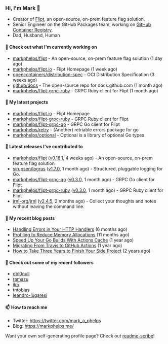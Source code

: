 ### Hi, I'm Mark 👋

* Creator of [Flipt](https://github.com/markphelps/flipt), an open-source, on-prem feature flag solution.
* Senior Engineer on the GitHub Packages team, working on [GitHub Container Registry](https://github.blog/2020-09-01-introducing-github-container-registry/).
* Dad, Husband, Human

#### 👷 Check out what I'm currently working on

- [markphelps/flipt](https://github.com/markphelps/flipt) - An open-source, on-prem feature flag solution (1 day ago)
- [markphelps/flipt.io](https://github.com/markphelps/flipt.io) - Flipt Homepage (1 week ago)
- [opencontainers/distribution-spec](https://github.com/opencontainers/distribution-spec) - OCI Distribution Specification (3 weeks ago)
- [github/docs](https://github.com/github/docs) - The open-source repo for docs.github.com (1 month ago)
- [markphelps/flipt-grpc-ruby](https://github.com/markphelps/flipt-grpc-ruby) - GRPC Ruby client for Flipt (1 month ago)

#### 🌱 My latest projects

- [markphelps/flipt.io](https://github.com/markphelps/flipt.io) - Flipt Homepage
- [markphelps/flipt-grpc-ruby](https://github.com/markphelps/flipt-grpc-ruby) - GRPC Ruby client for Flipt
- [markphelps/flipt-grpc-go](https://github.com/markphelps/flipt-grpc-go) - GRPC Go client for Flipt
- [markphelps/retry](https://github.com/markphelps/retry) - (Another) retriable errors package for go
- [markphelps/optional](https://github.com/markphelps/optional) - Optional is a library of optional Go types

#### 🔭 Latest releases I've contributed to

- [markphelps/flipt](https://github.com/markphelps/flipt) ([v0.18.1](https://github.com/markphelps/flipt/releases/tag/v0.18.1), 4 weeks ago) - An open-source, on-prem feature flag solution
- [sirupsen/logrus](https://github.com/sirupsen/logrus) ([v1.7.0](https://github.com/sirupsen/logrus/releases/tag/v1.7.0), 1 month ago) - Structured, pluggable logging for Go.
- [markphelps/flipt-grpc-go](https://github.com/markphelps/flipt-grpc-go) ([v0.3.0](https://github.com/markphelps/flipt-grpc-go/releases/tag/v0.3.0), 1 month ago) - GRPC Go client for Flipt
- [markphelps/flipt-grpc-ruby](https://github.com/markphelps/flipt-grpc-ruby) ([v0.3.0](https://github.com/markphelps/flipt-grpc-ruby/releases/tag/v0.3.0), 1 month ago) - GRPC Ruby client for Flipt
- [jrnl-org/jrnl](https://github.com/jrnl-org/jrnl) ([v2.4.5](https://github.com/jrnl-org/jrnl/releases/tag/v2.4.5), 2 months ago) - Collect your thoughts and notes without leaving the command line.

#### 📜 My recent blog posts

- [Handling Errors in Your HTTP Handlers](https://markphelps.me/2020/04/handling-errors-in-your-http-handlers/) (6 months ago)
- [Profiling to Reduce Memory Allocations](https://markphelps.me/2019/11/profiling-to-reduce-memory-allocations/) (11 months ago)
- [Speed Up Your Go Builds With Actions Cache](https://markphelps.me/2019/11/speed-up-your-go-builds-with-actions-cache/) (1 year ago)
- [Migrating From Travis to GitHub Actions](https://markphelps.me/2019/09/migrating-from-travis-to-github-actions/) (1 year ago)
- [How to Take Three Years to Finish Your Side Project](https://markphelps.me/2019/04/how-to-take-three-years-to-finish-your-side-project/) (2 years ago)

#### 👯 Check out some of my recent followers

- [dbl0null](https://github.com/dbl0null)
- [ramazu](https://github.com/ramazu)
- [ik5](https://github.com/ik5)
- [tntobias](https://github.com/tntobias)
- [leandro-lugaresi](https://github.com/leandro-lugaresi)

#### 📫 How to reach me

- Twitter: https://twitter.com/mark_a_phelps
- Blog: https://markphelps.me/

Want your own self-generating profile page? Check out [readme-scribe](https://github.com/muesli/readme-scribe)!
